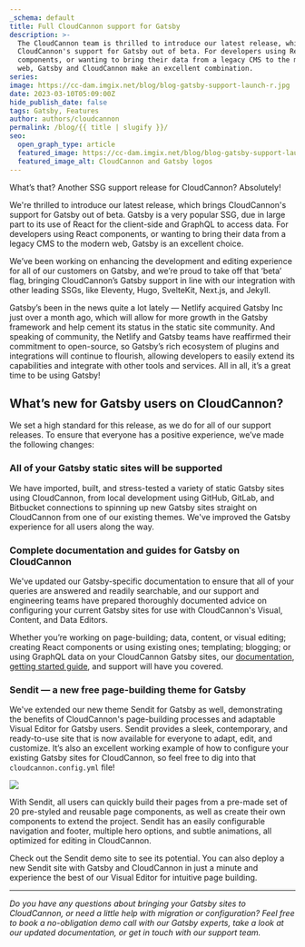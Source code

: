 ```yaml
---
_schema: default
title: Full CloudCannon support for Gatsby
description: >-
  The CloudCannon team is thrilled to introduce our latest release, which brings
  CloudCannon's support for Gatsby out of beta. For developers using React
  components, or wanting to bring their data from a legacy CMS to the modern
  web, Gatsby and CloudCannon make an excellent combination.
series:
image: https://cc-dam.imgix.net/blog/blog-gatsby-support-launch-r.jpg
date: 2023-03-10T05:09:00Z
hide_publish_date: false
tags: Gatsby, Features
author: authors/cloudcannon
permalink: /blog/{{ title | slugify }}/
seo:
  open_graph_type: article
  featured_image: https://cc-dam.imgix.net/blog/blog-gatsby-support-launch-r.jpg
  featured_image_alt: CloudCannon and Gatsby logos
---
```

What’s that? Another SSG support release for CloudCannon? Absolutely!

We're thrilled to introduce our latest release, which brings CloudCannon's support for Gatsby out of beta. Gatsby is a very popular SSG, due in large part to its use of React for the client-side and GraphQL to access data. For developers using React components, or wanting to bring their data from a legacy CMS to the modern web, Gatsby is an excellent choice.

We’ve been working on enhancing the development and editing experience for all of our customers on Gatsby, and we’re proud to take off that ‘beta’ flag, bringing CloudCannon’s Gatsby support in line with our integration with other leading SSGs, like Eleventy, Hugo, SvelteKit, Next.js, and Jekyll.

Gatsby’s been in the news quite a lot lately — Netlify acquired Gatsby Inc just over a month ago, which will allow for more growth in the Gatsby framework and help cement its status in the static site community. And speaking of community, the Netlify and Gatsby teams have reaffirmed their commitment to open-source, so Gatsby’s rich ecosystem of plugins and integrations will continue to flourish, allowing developers to easily extend its capabilities and integrate with other tools and services. All in all, it’s a great time to be using Gatsby!

## **What’s new for Gatsby users on CloudCannon?**

We set a high standard for this release, as we do for all of our support releases. To ensure that everyone has a positive experience, we’ve made the following changes:

### **All of your Gatsby static sites will be supported**

We have imported, built, and stress-tested a variety of static Gatsby sites using CloudCannon, from local development using GitHub, GitLab, and Bitbucket connections to spinning up new Gatsby sites straight on CloudCannon from one of our existing themes. We've improved the Gatsby experience for all users along the way.

### **Complete documentation and guides for Gatsby on CloudCannon**

We've updated our Gatsby-specific documentation to ensure that all of your queries are answered and readily searchable, and our support and engineering teams have prepared thoroughly documented advice on configuring your current Gatsby sites for use with CloudCannon's Visual, Content, and Data Editors.

Whether you’re working on page-building; data, content, or visual editing; creating React components or using existing ones; templating; blogging; or using GraphQL data on your CloudCannon Gatsby sites, our <a target="_blank" rel="noopener" href="https://cloudcannon.com/documentation/?ssg=Gatsby">documentation</a>, <a target="_blank" rel="noopener" href="https://cloudcannon.com/documentation/guides/gatsby-starter-guide/">getting started guide</a>, and support will have you covered.

### **Sendit — a new free page-building theme for Gatsby**

We've extended our new theme Sendit for Gatsby as well, demonstrating the benefits of CloudCannon's page-building processes and adaptable Visual Editor for Gatsby users. Sendit provides a sleek, contemporary, and ready-to-use site that is now available for everyone to adapt, edit, and customize. It’s also an excellent working example of how to configure your existing Gatsby sites for CloudCannon, so feel free to dig into that `cloudcannon.config.yml` file!

![](https://cc-dam.imgix.net/sendit-hero.png)

With Sendit, all users can quickly build their pages from a pre-made set of 20 pre-styled and reusable page components, as well as create their own components to extend the project. Sendit has an easily configurable navigation and footer, multiple hero options, and subtle animations, all optimized for editing in CloudCannon.

Check out the Sendit demo site to see its potential. You can also deploy a new Sendit site with Gatsby and CloudCannon in just a minute and experience the best of our Visual Editor for intuitive page building.

---

*Do you have any questions about bringing your Gatsby sites to CloudCannon, or need a little help with migration or configuration? Feel free to book a no-obligation demo call with our Gatsby experts, take a look at our updated documentation, or get in touch with our support team.*